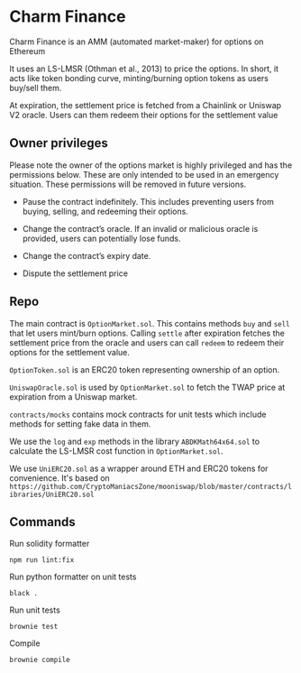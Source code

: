 # Charm Finance

Charm Finance is an AMM (automated market-maker) for options on Ethereum

It uses an LS-LMSR (Othman et al., 2013) to price the options. In short, it acts like token bonding curve, minting/burning option tokens as users buy/sell them.

At expiration, the settlement price is fetched from a Chainlink or Uniswap V2 oracle. Users can them redeem their options for the settlement value


## Owner privileges

Please note the owner of the options market is highly privileged and has the permissions below. These are only intended to be used in an emergency situation. These permissions will be removed in future versions.

- Pause the contract indefinitely. This includes preventing users from buying, selling, and redeeming their options.

- Change the contract’s oracle. If an invalid or malicious oracle is provided, users can potentially lose funds.

- Change the contract’s expiry date.

- Dispute the settlement price


## Repo

The main contract is `OptionMarket.sol`. This contains methods `buy` and `sell` that let users mint/burn options. Calling `settle` after expiration fetches the settlement price from the oracle and users can call `redeem` to redeem their options for the settlement value.

`OptionToken.sol` is an ERC20 token representing ownership of an option.

`UniswapOracle.sol` is used by `OptionMarket.sol` to fetch the TWAP price at expiration from a Uniswap market.

`contracts/mocks` contains mock contracts for unit tests which include methods for setting fake data in them.

We use the `log` and `exp` methods in the library `ABDKMath64x64.sol` to calculate the LS-LMSR cost function in `OptionMarket.sol`.

We use `UniERC20.sol` as a wrapper around ETH and ERC20 tokens for convenience. It's based on `https://github.com/CryptoManiacsZone/mooniswap/blob/master/contracts/libraries/UniERC20.sol`


## Commands

Run solidity formatter

```
npm run lint:fix
```

Run python formatter on unit tests

```
black .
```

Run unit tests

```
brownie test
```

Compile

```
brownie compile
```
